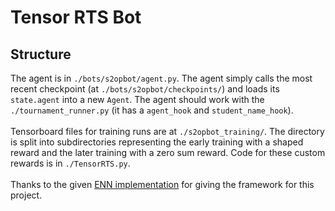 # Tensor RTS Bot
## Structure
The agent is in ```./bots/s2opbot/agent.py```. The agent simply calls the most recent checkpoint (at ```./bots/s2opbot/checkpoints/```) and loads its ```state.agent``` into a new ```Agent```. The agent should work with the ```./tournament_runner.py``` (it has a ```agent_hook``` and ```student_name_hook```). \
\
Tensorboard files for training runs are at ```./s2opbot_training/```. The directory is split into subdirectories representing the early training with a shaped reward and the later training with a zero sum reward. Code for these custom rewards is in ```./TensorRTS.py```. \
\
Thanks to the given [ENN implementation](https://github.com/drchangliu/RL4SE/tree/main/enn/TensorRTS) for giving the framework for this project.
